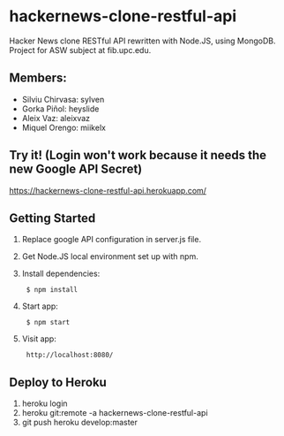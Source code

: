 # hackernews-clone-restful-api
Hacker News clone RESTful API rewritten with Node.JS, using MongoDB.  
Project for ASW subject at fib.upc.edu.

## Members:     
- Silviu Chirvasa: sylven
- Gorka Piñol: heyslide
- Aleix Vaz: aleixvaz
- Miquel Orengo: miikelx

## Try it! (Login won't work because it needs the new Google API Secret)
https://hackernews-clone-restful-api.herokuapp.com/

## Getting Started
1. Replace google API configuration in server.js file.
2. Get Node.JS local environment set up with npm.
3. Install dependencies:

        $ npm install
4. Start app:

        $ npm start

5. Visit app:

		http://localhost:8080/

## Deploy to Heroku
1. heroku login
2. heroku git:remote -a hackernews-clone-restful-api
3. git push heroku develop:master
